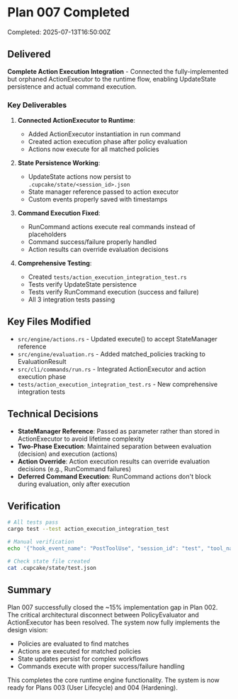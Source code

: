 # Plan 007 Completed

Completed: 2025-07-13T16:50:00Z

## Delivered

**Complete Action Execution Integration** - Connected the fully-implemented but orphaned ActionExecutor to the runtime flow, enabling UpdateState persistence and actual command execution.

### Key Deliverables

1. **Connected ActionExecutor to Runtime**:
   - Added ActionExecutor instantiation in run command
   - Created action execution phase after policy evaluation
   - Actions now execute for all matched policies

2. **State Persistence Working**:
   - UpdateState actions now persist to `.cupcake/state/<session_id>.json`
   - State manager reference passed to action executor
   - Custom events properly saved with timestamps

3. **Command Execution Fixed**:
   - RunCommand actions execute real commands instead of placeholders
   - Command success/failure properly handled
   - Action results can override evaluation decisions

4. **Comprehensive Testing**:
   - Created `tests/action_execution_integration_test.rs`
   - Tests verify UpdateState persistence
   - Tests verify RunCommand execution (success and failure)
   - All 3 integration tests passing

## Key Files Modified

- `src/engine/actions.rs` - Updated execute() to accept StateManager reference
- `src/engine/evaluation.rs` - Added matched_policies tracking to EvaluationResult
- `src/cli/commands/run.rs` - Integrated ActionExecutor and action execution phase
- `tests/action_execution_integration_test.rs` - New comprehensive integration tests

## Technical Decisions

- **StateManager Reference**: Passed as parameter rather than stored in ActionExecutor to avoid lifetime complexity
- **Two-Phase Execution**: Maintained separation between evaluation (decision) and execution (actions)
- **Action Override**: Action execution results can override evaluation decisions (e.g., RunCommand failures)
- **Deferred Command Execution**: RunCommand actions don't block during evaluation, only after execution

## Verification

```bash
# All tests pass
cargo test --test action_execution_integration_test

# Manual verification
echo '{"hook_event_name": "PostToolUse", "session_id": "test", "tool_name": "Read", "tool_input": {"file_path": "/tmp/test.txt"}}' | cargo run -- run --event PostToolUse --debug

# Check state file created
cat .cupcake/state/test.json
```

## Summary

Plan 007 successfully closed the ~15% implementation gap in Plan 002. The critical architectural disconnect between PolicyEvaluator and ActionExecutor has been resolved. The system now fully implements the design vision:

- Policies are evaluated to find matches
- Actions are executed for matched policies
- State updates persist for complex workflows
- Commands execute with proper success/failure handling

This completes the core runtime engine functionality. The system is now ready for Plans 003 (User Lifecycle) and 004 (Hardening).